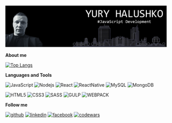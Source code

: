 
![Hello! My name is Yury!](https://github.com/snaipp1/snaipp1/blob/main/assets/images/header.png)

**About me**

[![Top Langs](https://github-readme-stats.vercel.app/api/top-langs/?username=snaipp1&layout=compact)](https://github.com/snaipp1/github-readme-stats)

**Languages and Tools**

![JavaScript](https://img.shields.io/badge/-JavaScript-090909?style=for-the-badge&logo=JavaScript&logoColor=E9D54D)
![Nodejs](https://img.shields.io/badge/-Nodejs-090909?style=for-the-badge&logo=Node.js&logoColor=8cc84b)
![React](https://img.shields.io/badge/-React-090909?style=for-the-badge&logo=react&logoColor=48cef7)
![ReactNative](https://img.shields.io/badge/-React_Native-090909?style=for-the-badge&logo=react&logoColor=48cef7)
![MySQL](https://img.shields.io/badge/-MySQL-090909?style=for-the-badge&logo=mysql&logoColor=dae7f3)
![MongoDB](https://img.shields.io/badge/-MongoDB-090909?style=for-the-badge&logo=mongoDb&logoColor=8cc84b)

![HTML5](https://img.shields.io/badge/-HTML-090909?style=for-the-badge&logo=html5&logoColor=E9D54D)
![CSS3](https://img.shields.io/badge/-CSS-090909?style=for-the-badge&logo=css3&logoColor=438bc3)
![SASS](https://img.shields.io/badge/-SASS-090909?style=for-the-badge&logo=SASS&logoColor=c76395)
![GULP](https://img.shields.io/badge/-GULP-090909?style=for-the-badge&logo=gulp&logoColor=c76395)
![WEBPACK](https://img.shields.io/badge/-WEBPACK-090909?style=for-the-badge&logo=webpack&logoColor=48cef7)

**Follow me**

[<img src='https://cdn.jsdelivr.net/npm/simple-icons@3.0.1/icons/github.svg' alt='github' height='40'>](https://github.com/snaipp1)  [<img src='https://cdn.jsdelivr.net/npm/simple-icons@3.0.1/icons/linkedin.svg' alt='linkedin' height='40'>](https://www.linkedin.com/in/https://www.linkedin.com/in/yury-halushko-83728a10b//)  [<img src='https://cdn.jsdelivr.net/npm/simple-icons@3.0.1/icons/facebook.svg' alt='facebook' height='40'>](https://www.facebook.com/https://www.facebook.com/yury.galushko.5)  [<img src='https://cdn.jsdelivr.net/npm/simple-icons@3.0.1/icons/codewars.svg' alt='codewars' height='40'>](https://www.codewars.com/users/YuryH)  